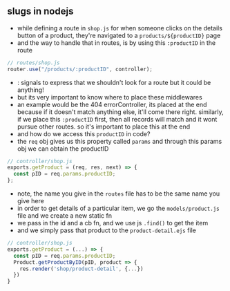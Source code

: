 ## slugs in nodejs

- while defining a route in `shop.js` for when someone clicks on the details button of a product, they're navigated to a `products/${productID}` page
- and the way to handle that in routes, is by using this `:productID` in the route

```js
// routes/shop.js
router.use("/products/:productID", controller);
```

- : signals to express that we shouldn't look for a route but it could be anything!
- but its very important to know where to place these middlewares
- an example would be the 404 errorController, its placed at the end because if it doesn't match anything else, it'll come there right. similarly, if we place this `:productID` first, then all records will match and it wont pursue other routes. so it's important to place this at the end
- and how do we access this `productID` in code?
- the `req` obj gives us this property called `params` and through this params obj we can obtain the productID

```js
// controller/shop.js
exports.getProduct = (req, res, next) => {
  const pID = req.params.productID;
};
```

- note, the name you give in the `routes` file has to be the same name you give here
- in order to get details of a particular item, we go the `models/product.js` file and we create a new static fn
- we pass in the id and a cb fn, and we use js `.find()` to get the item
- and we simply pass that product to the `product-detail.ejs` file

```js
// controller/shop.js
exports.getProduct = (...) => {
  const pID = req.params.productID;
  Product.getProductByID(pID, product => {
    res.render('shop/product-detail', {...})
  })
}
```
